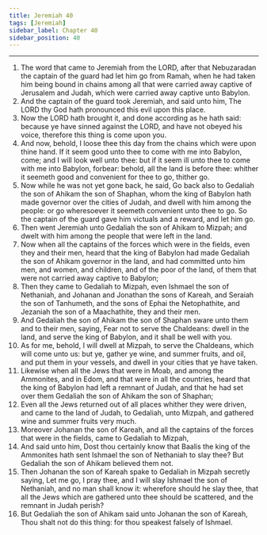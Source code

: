 ```yaml
---
title: Jeremiah 40
tags: [Jeremiah]
sidebar_label: Chapter 40
sidebar_position: 40
---
```


---
1. The word that came to Jeremiah from the LORD, after that Nebuzaradan the captain of the guard had let him go from Ramah, when he had taken him being bound in chains among all that were carried away captive of Jerusalem and Judah, which were carried away captive unto Babylon.
2. And the captain of the guard took Jeremiah, and said unto him, The LORD thy God hath pronounced this evil upon this place.
3. Now the LORD hath brought it, and done according as he hath said: because ye have sinned against the LORD, and have not obeyed his voice, therefore this thing is come upon you.
4. And now, behold, I loose thee this day from the chains which were upon thine hand. If it seem good unto thee to come with me into Babylon, come; and I will look well unto thee: but if it seem ill unto thee to come with me into Babylon, forbear: behold, all the land is before thee: whither it seemeth good and convenient for thee to go, thither go.
5. Now while he was not yet gone back, he said, Go back also to Gedaliah the son of Ahikam the son of Shaphan, whom the king of Babylon hath made governor over the cities of Judah, and dwell with him among the people: or go wheresoever it seemeth convenient unto thee to go. So the captain of the guard gave him victuals and a reward, and let him go.
6. Then went Jeremiah unto Gedaliah the son of Ahikam to Mizpah; and dwelt with him among the people that were left in the land.
7. Now when all the captains of the forces which were in the fields, even they and their men, heard that the king of Babylon had made Gedaliah the son of Ahikam governor in the land, and had committed unto him men, and women, and children, and of the poor of the land, of them that were not carried away captive to Babylon;
8. Then they came to Gedaliah to Mizpah, even Ishmael the son of Nethaniah, and Johanan and Jonathan the sons of Kareah, and Seraiah the son of Tanhumeth, and the sons of Ephai the Netophathite, and Jezaniah the son of a Maachathite, they and their men.
9. And Gedaliah the son of Ahikam the son of Shaphan sware unto them and to their men, saying, Fear not to serve the Chaldeans: dwell in the land, and serve the king of Babylon, and it shall be well with you.
10. As for me, behold, I will dwell at Mizpah, to serve the Chaldeans, which will come unto us: but ye, gather ye wine, and summer fruits, and oil, and put them in your vessels, and dwell in your cities that ye have taken.
11. Likewise when all the Jews that were in Moab, and among the Ammonites, and in Edom, and that were in all the countries, heard that the king of Babylon had left a remnant of Judah, and that he had set over them Gedaliah the son of Ahikam the son of Shaphan;
12. Even all the Jews returned out of all places whither they were driven, and came to the land of Judah, to Gedaliah, unto Mizpah, and gathered wine and summer fruits very much.
13. Moreover Johanan the son of Kareah, and all the captains of the forces that were in the fields, came to Gedaliah to Mizpah,
14. And said unto him, Dost thou certainly know that Baalis the king of the Ammonites hath sent Ishmael the son of Nethaniah to slay thee? But Gedaliah the son of Ahikam believed them not.
15. Then Johanan the son of Kareah spake to Gedaliah in Mizpah secretly saying, Let me go, I pray thee, and I will slay Ishmael the son of Nethaniah, and no man shall know it: wherefore should he slay thee, that all the Jews which are gathered unto thee should be scattered, and the remnant in Judah perish?
16. But Gedaliah the son of Ahikam said unto Johanan the son of Kareah, Thou shalt not do this thing: for thou speakest falsely of Ishmael.